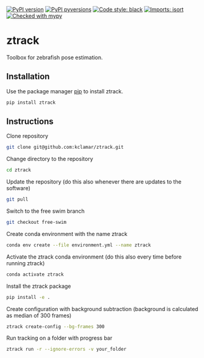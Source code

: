 [![PyPI version](https://badge.fury.io/py/ztrack.svg)](https://pypi.python.org/pypi/ztrack)
[![PyPI pyversions](https://img.shields.io/pypi/pyversions/ztrack.svg)](https://pypi.python.org/pypi/ztrack)
[![Code style: black](https://img.shields.io/badge/code%20style-black-000000.svg)](https://github.com/psf/black)
[![Imports: isort](https://img.shields.io/badge/%20imports-isort-%231674b1?style=flat&labelColor=ef8336)](https://pycqa.github.io/isort/)
[![Checked with mypy](http://www.mypy-lang.org/static/mypy_badge.svg)](http://mypy-lang.org/)
# ztrack

Toolbox for zebrafish pose estimation.

## Installation

Use the package manager [pip](https://pip.pypa.io/en/stable/) to install ztrack.

```bash
pip install ztrack
```

## Instructions
Clone repository
```bash
git clone git@github.com:kclamar/ztrack.git
```
Change directory to the repository
```bash
cd ztrack
```
Update the repository (do this also whenever there are updates to the software)
```bash
git pull
```
Switch to the free swim branch
```bash
git checkout free-swim
```
Create conda environment with the name ztrack
```bash
conda env create --file environment.yml --name ztrack
```
Activate the ztrack conda environment (do this also every time before running ztrack)
```bash
conda activate ztrack
```
Install the ztrack package
```bash
pip install -e .
```
Create configuration with background subtraction (background is calculated as median of 300 frames)
```bash
ztrack create-config --bg-frames 300
```
Run tracking on a folder with progress bar
```bash
ztrack run -r --ignore-errors -v your_folder
```
